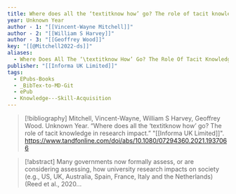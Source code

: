 ```yaml
---
title: Where does all the ‘textitknow how’ go? The role of tacit knowledge in research impact
year: Unknown Year
author - 1: "[[Vincent-Wayne Mitchell]]"
author - 2: "[[William S Harvey]]"
author - 3: "[[Geoffrey Wood]]"
key: "[[@Mitchell2022-ds]]"
aliases:
  - Where Does All The ‘\textitknow How’ Go? The Role Of Tacit Knowledge In Research Impact
publisher: "[[Informa UK Limited]]"
tags:
  - EPubs-Books
  - _BibTex-to-MD-Git
  - ePub
  - Knowledge---Skill-Acquisition
---
```


> [!bibliography]
> Mitchell, Vincent-Wayne, William S Harvey, Geoffrey Wood. Unknown Year. “Where does all the ‘textitknow how’ go? The role of tacit knowledge in research impact.” "[[Informa UK Limited]]". https://www.tandfonline.com/doi/abs/10.1080/07294360.2021.1937066

> [!abstract]
> Many governments now formally assess, or are considering assessing, how university research impacts on society (e.g., US, UK, Australia, Spain, France, Italy and the Netherlands) (Reed et al., 2020...